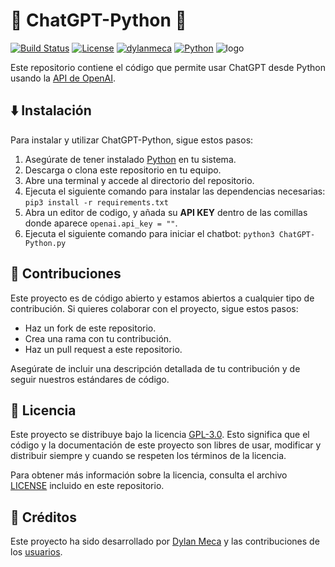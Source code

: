 # 🤖 ChatGPT-Python 🐍
[![Build Status](https://img.shields.io/github/stars/dylanmeca/ChatGPT-Python.svg)](https://github.com/dylanmeca/ChatGPT-Python)
[![License](https://img.shields.io/github/license/dylanmeca/ChatGPT-Python.svg)](https://github.com/dylanmeca/ChatGPT-Python/blob/main/LICENSE)
[![dylanmeca](https://img.shields.io/badge/author-dylanmeca-green.svg)](https://github.com/dylanmeca)
[![Python](https://img.shields.io/badge/language-Python%20-yellow.svg)](https://www.python.org)
![logo](https://raw.githubusercontent.com/dylanmeca/ChatGPT-Python/main/presentacion.png)

Este repositorio contiene el código que permite usar ChatGPT desde Python usando la [API de OpenAI](https://openai.com/api/).

## ⬇️ Instalación
Para instalar y utilizar ChatGPT-Python, sigue estos pasos:

1. Asegúrate de tener instalado [Python](https://www.python.org/) en tu sistema.
2. Descarga o clona este repositorio en tu equipo.
3. Abre una terminal y accede al directorio del repositorio.
4. Ejecuta el siguiente comando para instalar las dependencias necesarias: ```pip3 install -r requirements.txt```
6. Abra un editor de codigo, y añada su **API KEY** dentro de las comillas donde aparece ```openai.api_key = ""```.
5. Ejecuta el siguiente comando para iniciar el chatbot: ```python3 ChatGPT-Python.py ```

## 👷 Contribuciones

Este proyecto es de código abierto y estamos abiertos a cualquier tipo de contribución. Si quieres colaborar con el proyecto, sigue estos pasos:

- Haz un fork de este repositorio.
- Crea una rama con tu contribución.
- Haz un pull request a este repositorio.

Asegúrate de incluir una descripción detallada de tu contribución y de seguir nuestros estándares de código.

## 📜 Licencia
Este proyecto se distribuye bajo la licencia [GPL-3.0](https://github.com/dylanmeca/ChatGPT-Python/blob/main/LICENSE). Esto significa que el código y la documentación de este proyecto son libres de usar, modificar y distribuir siempre y cuando se respeten los términos de la licencia.

Para obtener más información sobre la licencia, consulta el archivo [LICENSE](https://github.com/dylanmeca/ChatGPT-Python/blob/main/LICENSE) incluido en este repositorio.

## 🧾 Créditos
Este proyecto ha sido desarrollado por [Dylan Meca](https://github.com/dylanmeca) y las contribuciones de los [usuarios](https://github.com/dylanmeca/ChatGPT-Python/contributors).
